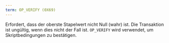 ```yaml
---
term: OP_VERIFY (0X69)
---
```


Erfordert, dass der oberste Stapelwert nicht Null (wahr) ist. Die Transaktion ist ungültig, wenn dies nicht der Fall ist. `OP_VERIFY` wird verwendet, um Skriptbedingungen zu bestätigen.